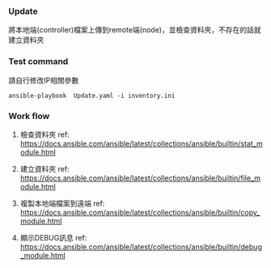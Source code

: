 ### Update
將本地端(controller)檔案上傳到remote端(node)，並檢查資料夾，不存在的話就建立資料夾
### Test command
請自行修改IP相關參數
```
ansible-playbook  Update.yaml -i inventory.ini
```
### Work flow
1. 檢查資料夾 
ref: https://docs.ansible.com/ansible/latest/collections/ansible/builtin/stat_module.html

2. 建立資料夾
ref: https://docs.ansible.com/ansible/latest/collections/ansible/builtin/file_module.html

3. 複製本地端檔案到遠端
ref: https://docs.ansible.com/ansible/latest/collections/ansible/builtin/copy_module.html

4. 顯示DEBUG訊息
ref:  https://docs.ansible.com/ansible/latest/collections/ansible/builtin/debug_module.html
